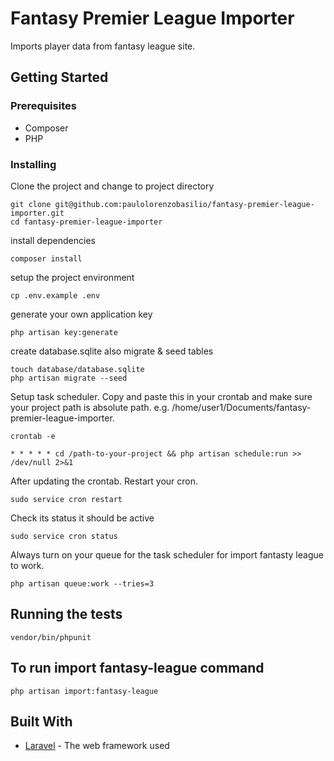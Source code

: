 # Fantasy Premier League Importer

Imports player data from fantasy league site.

## Getting Started

### Prerequisites

* Composer
* PHP

### Installing

Clone the project and change to project directory
```
git clone git@github.com:paulolorenzobasilio/fantasy-premier-league-importer.git
cd fantasy-premier-league-importer
```

install dependencies
```
composer install
```

setup the project environment
```
cp .env.example .env
```

generate your own application key
```
php artisan key:generate
```

create database.sqlite also migrate & seed tables
```
touch database/database.sqlite
php artisan migrate --seed
```

Setup task scheduler. Copy and paste this in your crontab and make sure your project path is absolute path. e.g. /home/user1/Documents/fantasy-premier-league-importer.
```
crontab -e

* * * * * cd /path-to-your-project && php artisan schedule:run >> /dev/null 2>&1
```

After updating the crontab. Restart your cron.
```
sudo service cron restart
```

Check its status it should be active
```
sudo service cron status
```

Always turn on your queue for the task scheduler for import fantasty league to work.
```
php artisan queue:work --tries=3
```

## Running the tests
```
vendor/bin/phpunit
```

## To run import fantasy-league command
```
php artisan import:fantasy-league
```

## Built With
* [Laravel](https://laravel.com/) - The web framework used
